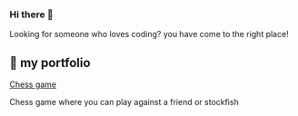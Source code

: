 ### Hi there 👋

Looking for someone who loves coding? you have come to the right place!

<h2>💼 my portfolio </h2> 
<a href=https://github.com/felixAmark92/Chess-Game>Chess game</a>
<p>Chess game where you can play against a friend or stockfish</p>

<!--
**felixAmark92/felixAmark92** is a ✨ _special_ ✨ repository because its `README.md` (this file) appears on your GitHub profile.

Here are some ideas to get you started:

- 🔭 I’m currently working on ...
- 🌱 I’m currently learning ...
- 👯 I’m looking to collaborate on ...
- 🤔 I’m looking for help with ...
- 💬 Ask me about ...
- 📫 How to reach me: ...
- 😄 Pronouns: ...
- ⚡ Fun fact: ...
-->
